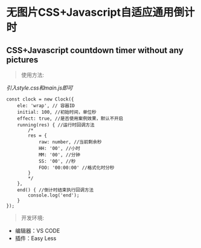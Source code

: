 # 无图片CSS+Javascript自适应通用倒计时
## CSS+Javascript countdown timer without any pictures

>使用方法: 

*引入style.css和main.js即可*

```
const clock = new Clock({
    ele: 'wrap', // 容器ID
    initial: 100, //初始时间，单位秒
    effect: true, //是否使用案例效果，默认不开启
    running(res) { //运行时回调方法
        /*
        res = { 
            raw: number, //当前剩余秒
            HH: '00', //小时
            MM: '00', //分钟
            SS: '00', //秒
            FOO: '00:00:00' //格式化时分秒
        }
        */
    },
    end() { //倒计时结束执行回调方法
        console.log('end');
    }
});
```


>开发环境: 
* 编辑器：VS CODE
* 插件：Easy Less
